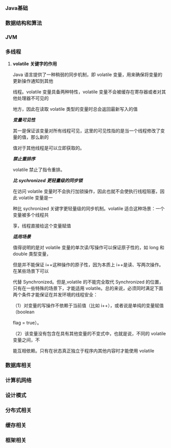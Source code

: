 ### Java基础

### 数据结构和算法

### JVM

### 多线程

1. **volatile** **关键字的作用**

   Java 语言提供了一种稍弱的同步机制，即 volatile 变量，用来确保将变量的更新操作通知到其他 

   线程。volatile 变量具备两种特性，volatile 变量不会被缓存在寄存器或者对其他处理器不可见的 

   地方，因此在读取 volatile 类型的变量时总会返回最新写入的值

   ***变量可见性*** 

   其一是保证该变量对所有线程可见，这里的可见性指的是当一个线程修改了变量的值，那么新的 

   值对于其他线程是可以立即获取的。

   ***禁止重排序*** 

   volatile 禁止了指令重排。 

   ***比*** ***sychronized*** ***更轻量级的同步锁*** 

   在访问 volatile 变量时不会执行加锁操作，因此也就不会使执行线程阻塞，因此 volatile 变量是一 

   种比 sychronized 关键字更轻量级的同步机制。volatile 适合这种场景：一个变量被多个线程共 

   享，线程直接给这个变量赋值

   ***适用场景*** 

   值得说明的是对 volatile 变量的单次读/写操作可以保证原子性的，如 long 和 double 类型变量， 

   但是并不能保证 i++这种操作的原子性，因为本质上 i++是读、写两次操作。在某些场景下可以 

   代替 Synchronized。但是,volatile 的不能完全取代 Synchronized 的位置，只有在一些特殊的场景下，才能适用 volatile。总的来说，必须同时满足下面两个条件才能保证在并发环境的线程安全： 

    （1）对变量的写操作不依赖于当前值（比如 i++），或者说是单纯的变量赋值（boolean  

   flag = true）。 

   （2）该变量没有包含在具有其他变量的不变式中，也就是说，不同的 volatile 变量之间，不 

   能互相依赖。只有在状态真正独立于程序内其他内容时才能使用 volatile

### 数据库相关

### 计算机网络

### 设计模式

### 分布式相关

### 缓存相关

### 框架相关

